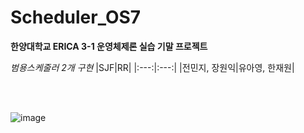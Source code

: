 # Scheduler_OS7

**한양대학교 ERICA 3-1 운영체제론 실습 기말 프로젝트**

_범용스케줄러 2개 구현_
|SJF|RR|
|:---:|:---:|
|전민지, 장원익|유아영, 한재원|

<br>
<br>

![image](https://user-images.githubusercontent.com/93467085/178137220-9879238d-a6f3-43bb-8cb1-1da748f3ffb7.png)

